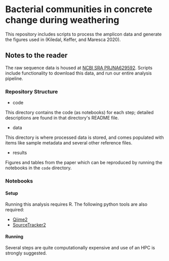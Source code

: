# Bacterial communities in concrete change during weathering

This repository includes scripts to process the amplicon data and generate the figures used in (Kiledal, Keffer, and Maresca 2020).

## Notes to the reader

The raw sequence data is housed at [NCBI SRA PRJNA629592](https://www.ncbi.nlm.nih.gov/sra/PRJNA629592). Scripts include functionality to download this data, and run our entire analysis pipeline.

### Repository Structure

-   code

This directory contains the code (as notebooks) for each step; detailed descriptions are found in that directory's README file.

-   data

This directory is where processed data is stored, and comes populated with items like sample metadata and several other reference files.

-   results

Figures and tables from the paper which can be reproduced by running the notebooks in the `code` directory.

### Notebooks

#### Setup

Running this analysis requires R. The following python tools are also required:

-   [Qiime2](https://docs.qiime2.org/2020.2/install/)
-   [SourceTracker2](https://github.com/biota/sourcetracker2)

#### Running

Several steps are quite computationally expensive and use of an HPC is strongly suggested.
